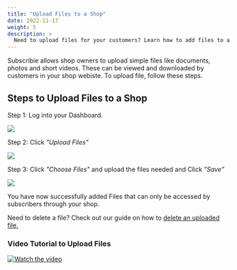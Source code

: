 ```yaml
---
title: "Upload Files to a Shop"
date: 2022-11-17
weight: 5
description: >
  Need to upload files for your customers? Learn how to add files to a shop.
---
```


Subscribie allows shop owners to upload simple files like documents, photos and short videos. These can be viewed and downloaded by customers in your shop webiste. To upload file, follow these steps.

## Steps to Upload Files to a Shop

Step 1: Log into your Dashboard.

![](https://subscribie.co.uk/blog/content/images/size/w1000/2022/11/image-64.png)

Step 2: Click *"Upload Files"*

![](https://subscribie.co.uk/blog/content/images/size/w1000/2022/11/image-99.png)

Step 3: Click *"Choose Files"* and upload the files needed and Click *"Save"*

![](https://subscribie.co.uk/blog/content/images/size/w1000/2022/11/image-100.png)

You have now successfully added Files that can only be accessed by subscribers through your shop.

Need to delete a file? Check out our guide on how to [delete an uploaded file.](https://docs.subscribie.co.uk/docs/tasks/delete-files/)

### Video Tutorial to Upload Files

[![Watch the video](https://github.com/Subscribie/subscribie/assets/30567984/a08471cb-f1ee-4b82-8d58-f8358cc98788)](https://www.youtube.com/watch?v=QzafljOrHV8)
